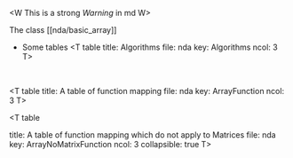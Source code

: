 <W  This is a strong *Warning* in md W>

The class [[nda/basic_array]]

* Some tables
<T table 
title: Algorithms
file: nda
key: Algorithms
ncol: 3
T>

<BR>


<T table 
title: A table of function mapping
file: nda
key: ArrayFunction
ncol: 3
T>
<BR>

<T table 

title:  A table of function mapping which do not apply to Matrices
file: nda
key: ArrayNoMatrixFunction
ncol: 3
collapsible: true 
T>

<BR>


